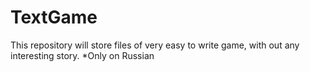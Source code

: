 # TextGame
This repository will store files of very easy to write game, with out any interesting story. *Only on Russian
